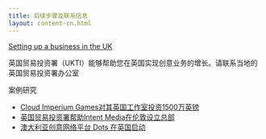 ```yaml
---
title: 后续步骤及联系信息
layout: content-cn.html
---
```


[Setting up a business in the UK]()

英国贸易投资署（UKTI）能够帮助您在英国实现创意业务的增长。请联系当地的英国贸易投资署办公室 

案例研究

-	[Cloud Imperium Games对其英国工作室投资1500万英镑](https://www.gov.uk/government/case-studies/cloud-imperium-games-invests-15-million-in-its-uk-studio)
-	[英国贸易投资署帮助Intent Media在伦敦设立总部](https://www.gov.uk/government/case-studies/ukti-helps-intent-media-open-new-headquarters-in-london)
-	[澳大利亚创意网络平台 Dots 在英国启动](https://www.youtube.com/watch?v=tl8BHd1hhjc) 
